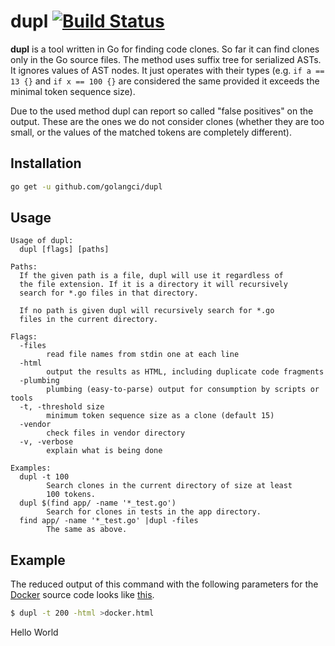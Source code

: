 # dupl [![Build Status](https://travis-ci.org/mibk/dupl.png)](https://travis-ci.org/mibk/dupl)

**dupl** is a tool written in Go for finding code clones. So far it can find clones only
in the Go source files. The method uses suffix tree for serialized ASTs. It ignores values
of AST nodes. It just operates with their types (e.g. `if a == 13 {}` and `if x == 100 {}` are
considered the same provided it exceeds the minimal token sequence size).

Due to the used method dupl can report so called "false positives" on the output. These are
the ones we do not consider clones (whether they are too small, or the values of the matched
tokens are completely different).

## Installation

```bash
go get -u github.com/golangci/dupl
```

## Usage

```
Usage of dupl:
  dupl [flags] [paths]

Paths:
  If the given path is a file, dupl will use it regardless of
  the file extension. If it is a directory it will recursively
  search for *.go files in that directory.

  If no path is given dupl will recursively search for *.go
  files in the current directory.

Flags:
  -files
        read file names from stdin one at each line
  -html
        output the results as HTML, including duplicate code fragments
  -plumbing
        plumbing (easy-to-parse) output for consumption by scripts or tools
  -t, -threshold size
        minimum token sequence size as a clone (default 15)
  -vendor
        check files in vendor directory
  -v, -verbose
        explain what is being done

Examples:
  dupl -t 100
        Search clones in the current directory of size at least
        100 tokens.
  dupl $(find app/ -name '*_test.go')
        Search for clones in tests in the app directory.
  find app/ -name '*_test.go' |dupl -files
        The same as above.
```

## Example

The reduced output of this command with the following parameters for the [Docker](https://www.docker.com) source code
looks like [this](http://htmlpreview.github.io/?https://github.com/golangci/dupl/blob/master/_output_example/docker.html).

```bash
$ dupl -t 200 -html >docker.html
```
Hello World
